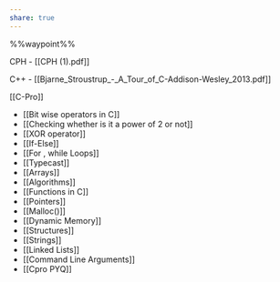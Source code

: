 ```yaml
---
share: true
---
```


%%waypoint%%




CPH - [[CPH (1).pdf]]


C++ - [[Bjarne_Stroustrup_-_A_Tour_of_C-Addison-Wesley_2013.pdf]]


[[C-Pro]]

- [[Bit wise operators in C]]
- [[Checking whether is it a power of 2 or not]]
- [[XOR operator]]
- [[If-Else]]
- [[For , while Loops]]
- [[Typecast]]
- [[Arrays]]
- [[Algorithms]]
- [[Functions in C]]
- [[Pointers]]
- [[Malloc()]]
- [[Dynamic Memory]]
- [[Structures]]
- [[Strings]]
- [[Linked Lists]]
- [[Command Line Arguments]]
-  [[Cpro PYQ]]





